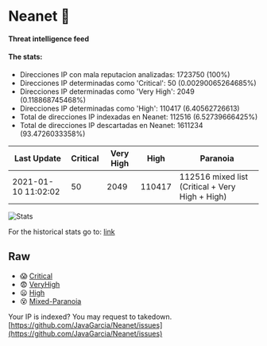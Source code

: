 # Neanet :hocho:
#### Threat intelligence feed
#### The stats:

- Direcciones IP con mala reputacion analizadas: 1723750 (100%)
- Direcciones IP determinadas como 'Critical':  50 (0.00290065264685%)
- Direcciones IP determinadas como 'Very High':  2049 (0.118868745468%)
- Direcciones IP determinadas como 'High':  110417 (6.40562726613)
- Total de direcciones IP indexadas en Neanet:  112516 (6.52739666425%)
- Total de direcciones IP descartadas en Neanet:  1611234 (93.4726033358%)

| Last Update | Critical | Very High | High | Paranoia |
| --- | --- | --- | --- | --- |
| 2021-01-10 11:02:02 | 50 | 2049 | 110417 | 112516 mixed list (Critical + Very High + High)|

![Stats](https://docs.google.com/spreadsheets/d/e/2PACX-1vSnaNMIXVabIpDJjufMlzH7poXnshF3mgd8Is1g9ytUEzVsP5my4Trn8f-xkoLLQ38xpL3HtmUexLo6/pubchart?oid=501124687&format=image)

For the historical stats go to: [link](/stats.csv)
## Raw
- :scream: [Critical](https://raw.githubusercontent.com/JavaGarcia/Neanet/master/blacklists/neanet_critical.txt)
- :fearful: [VeryHigh](https://raw.githubusercontent.com/JavaGarcia/Neanet/master/blacklists/neanet_veryHigh.txtt)
- :frowning: [High](https://raw.githubusercontent.com/JavaGarcia/Neanet/master/blacklists/neanet_high.txt)
- :dizzy_face: [Mixed-Paranoia](https://raw.githubusercontent.com/JavaGarcia/Neanet/master/blacklists/neanet_all.txt)


Your IP is indexed? You may request to takedown. [https://github.com/JavaGarcia/Neanet/issues](https://github.com/JavaGarcia/Neanet/issues)

































































































































































































































































































































































































































































































































































































































































































































































































































































































































































































































































































































































































































































































































































































































































































































































































































































































































































































































































































































































































































































































































































































































































































































































































































































































































































































































































































































































































































































































































































































































































































































































































































































































































































































































































































































